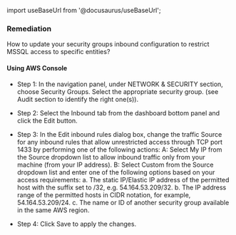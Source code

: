 import useBaseUrl from '@docusaurus/useBaseUrl';

### Remediation
How to update your security groups inbound configuration to restrict MSSQL access to specific entities?

#### Using AWS Console

- Step 1: In the navigation panel, under NETWORK & SECURITY section, choose Security Groups. Select the appropriate security group.
					(see Audit section to identify the right one(s)).

- Step 2: Select the Inbound tab from the dashboard bottom panel and click the Edit button.

- Step 3: In the Edit inbound rules dialog box, change the traffic Source for any inbound rules that allow unrestricted access through TCP port 1433 by performing one of the following actions:
	 A: Select My IP from the Source dropdown list to allow inbound traffic only from your machine (from your IP address).
	 B: Select Custom from the Source dropdown list and enter one of the following options based on your access requirements:
		a. The static IP/Elastic IP address of the permitted host with the suffix set to /32, e.g. 54.164.53.209/32.
		b. The IP address range of the permitted hosts in CIDR notation, for example, 54.164.53.209/24.
		c. The name or ID of another security group available in the same AWS region.

- Step 4: Click Save to apply the changes.